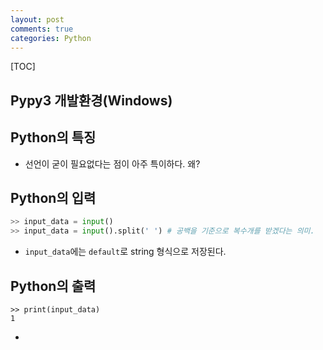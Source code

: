 ```yaml
---
layout: post
comments: true
categories: Python
---
```


[TOC]

## **Pypy3** 개발환경(Windows)

## **Python의 특징**

- 선언이 굳이 필요없다는 점이 아주 특이하다. 왜?

## **Python의 입력**

```python
>> input_data = input()
>> input_data = input().split(' ') # 공백을 기준으로 복수개를 받겠다는 의미.
```

* `input_data`에는 `default`로 string 형식으로 저장된다. 



## **Python의 출력**

```
>> print(input_data)
1
```

* 